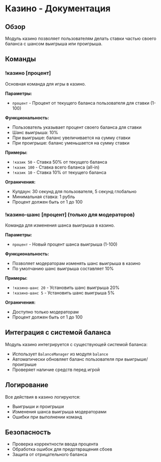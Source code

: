 # Казино - Документация

## Обзор
Модуль казино позволяет пользователям делать ставки частью своего баланса с шансом выигрыша или проигрыша.

## Команды

### !казино [процент]
Основная команда для игры в казино.

**Параметры:**
- `процент` - Процент от текущего баланса пользователя для ставки (1-100)

**Функциональность:**
- Пользователь указывает процент своего баланса для ставки
- Шанс выигрыша: 10%
- При выигрыше: баланс увеличивается на сумму ставки
- При проигрыше: баланс уменьшается на сумму ставки

**Примеры:**
- `!казик 50` - Ставка 50% от текущего баланса
- `!казик 100` - Ставка всего баланса (all-in)
- `!казик 10` - Ставка 10% от текущего баланса

**Ограничения:**
- Кулдаун: 30 секунд для пользователя, 5 секунд глобально
- Минимальная ставка: 1 рубль
- Процент должен быть от 1 до 100

### !казино-шанс [процент] (только для модераторов)
Команда для изменения шанса выигрыша в казино.

**Параметры:**
- `процент` - Новый процент шанса выигрыша (1-100)

**Функциональность:**
- Позволяет модераторам изменять шанс выигрыша в казино
- По умолчанию шанс выигрыша составляет 10%

**Примеры:**
- `!казино-шанс 20` - Установить шанс выигрыша 20%
- `!казино-шанс 5` - Установить шанс выигрыша 5%

**Ограничения:**
- Доступно только модераторам
- Процент должен быть от 1 до 100

## Интеграция с системой баланса
Модуль казино интегрируется с существующей системой баланса:
- Использует `BalanceManager` из модуля `balance`
- Автоматически обновляет баланс пользователя при выигрыше/проигрыше
- Проверяет наличие средств перед игрой

## Логирование
Все действия в казино логируются:
- Выигрыши и проигрыши
- Изменения шанса выигрыша модераторами
- Ошибки при выполнении команд

## Безопасность
- Проверка корректности ввода процента
- Обработка ошибок для предотвращения сбоев
- Защита от отрицательного баланса 